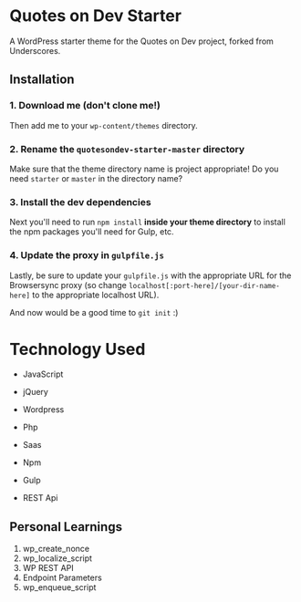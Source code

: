 # Quotes on Dev Starter

A WordPress starter theme for the Quotes on Dev project, forked from Underscores.

## Installation

### 1. Download me (don't clone me!)

Then add me to your `wp-content/themes` directory.

### 2. Rename the `quotesondev-starter-master` directory

Make sure that the theme directory name is project appropriate! Do you need `starter` or `master` in the directory name?

### 3. Install the dev dependencies

Next you'll need to run `npm install` **inside your theme directory** to install the npm packages you'll need for Gulp, etc.

### 4. Update the proxy in `gulpfile.js`

Lastly, be sure to update your `gulpfile.js` with the appropriate URL for the Browsersync proxy (so change `localhost[:port-here]/[your-dir-name-here]` to the appropriate localhost URL).

And now would be a good time to `git init` :)



# Technology Used

* JavaScript

* jQuery

* Wordpress

* Php

* Saas

* Npm

* Gulp

* REST Api 

## Personal Learnings

1. wp_create_nonce
2. wp_localize_script
3. WP REST API 
4. Endpoint Parameters
5.  wp_enqueue_script
